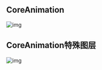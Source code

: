 ## CoreAnimation

![img](http://xingyajie.oss-cn-hangzhou.aliyuncs.com/uPic/4be489850ac545359a2d4105c21708e3~tplv-k3u1fbpfcp-zoom-in-crop-mark:3024:0:0:0.image)

## CoreAnimation特殊图层

![img](http://xingyajie.oss-cn-hangzhou.aliyuncs.com/uPic/fa96b063c60c4f67acfa788e8f95e992~tplv-k3u1fbpfcp-zoom-in-crop-mark:3024:0:0:0.image)